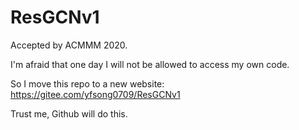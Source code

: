 # ResGCNv1

Accepted by ACMMM 2020.

I'm afraid that one day I will not be allowed to access my own code. 

So I move this repo to a new website: https://gitee.com/yfsong0709/ResGCNv1

Trust me, Github will do this.

